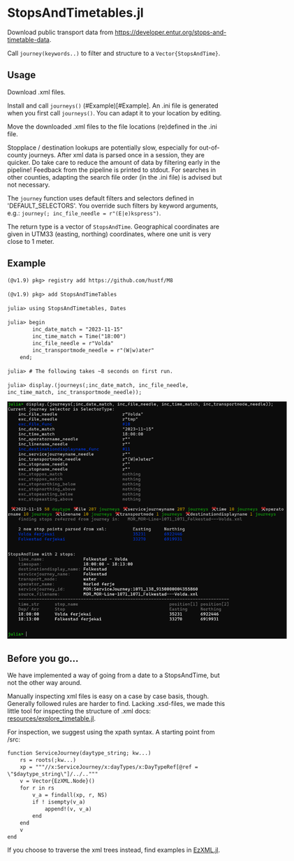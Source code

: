 # StopsAndTimetables.jl
Download public transport data from https://developer.entur.org/stops-and-timetable-data. 

Call `journey(keywords..)` to filter and structure to a `Vector{StopsAndTime}`.

## Usage
Download .xml files. 

Install and call `journeys()` (#Example)[#Example]. An .ini file is generated when you first call `journeys()`. You can adapt it to your location by editing. 

Move the downloaded .xml files to the file locations (re)defined in the .ini file.

Stopplace / destination lookups are potentially slow, especially for out-of-county journeys. After xml data is parsed once in a session, they are quicker. Do take
care to reduce the amount of data by filtering early in the pipeline! Feedback from the pipeline is printed to stdout. For searches in other counties,
adapting the search file order (in the .ini file) is advised but not necessary.

The `journey` function uses default filters and selectors defined in 'DEFAULT_SELECTORS'. You override such filters
by keyword arguments, e.g.: `journey(; inc_file_needle = r"(E|e)kspress")`. 

The return type is a vector of `StopsAndTime`. Geographical coordinates are given in UTM33 (easting, northing) coordinates, where one unit is very close to 1 meter.

## Example

```
(@v1.9) pkg> registry add https://github.com/hustf/M8

(@v1.9) pkg> add StopsAndTimeTables

julia> using StopsAndTimetables, Dates

julia> begin
        inc_date_match = "2023-11-15"
        inc_time_match = Time("18:00")
        inc_file_needle = r"Volda"
        inc_transportmode_needle = r"(W|w)ater"
    end;

julia> # The following takes ~8 seconds on first run.

julia> display.(journeys(;inc_date_match, inc_file_needle, inc_time_match, inc_transportmode_needle));

```
<img src="resources/example.png" alt = "repl" style="display: inline-block; margin: 0 auto; max-width: 640px">

## Before you go...

We have implemented a way of going from a date to a StopsAndTime, but not the other way around.

Manually inspecting xml files is easy on a case by case basis, though. Generally followed rules are harder to find. Lacking .xsd-files, we made this little tool for inspecting the structure of .xml docs: [resources/explore_timetable.jl](resources/explore_xml.jl).

For inspection, we suggest using the xpath syntax. A starting point from /src:

```
function ServiceJourney(daytype_string; kw...)
    rs = roots(;kw...)
    xp = """//x:ServiceJourney/x:dayTypes/x:DayTypeRef[@ref = \"$daytype_string\"]/../.."""
    v = Vector{EzXML.Node}()
    for r in rs
        v_a = findall(xp, r, NS)
        if ! isempty(v_a)
            append!(v, v_a)
        end
    end
    v
end
```

If you choose to traverse the xml trees instead, find examples in [EzXML.jl](https://github.com/JuliaIO/EzXML.jl).